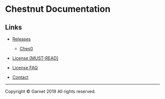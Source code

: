 # Chestnut Documentation

## Links

- [Releases](https://github.com/Garnet3106/chestnut/blob/develop/docs/en/releases/summary.md)

  - [Ches0](https://github.com/Garnet3106/chestnut/blob/develop/docs/en/releases/ches0/summary.md)

- [License [MUST-READ]](https://github.com/Garnet3106/chestnut/blob/develop/docs/en/license/items.md)

- [License FAQ](https://github.com/Garnet3106/chestnut/blob/develop/docs/en/license/faq.md)

- [Contact](https://github.com/Garnet3106/chestnut/blob/develop/docs/en/contact.md)

---

Copyright © Garnet 2019 All rights reserved.
